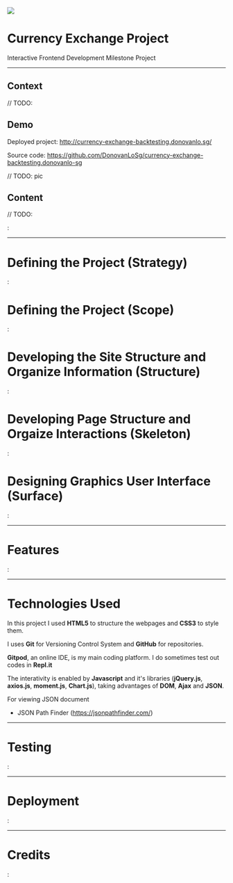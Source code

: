 <img src="http://currency-exchange-backtesting.donovanlo.sg/assets/img/logo/donovanlogo150x150.png" style="margin: 0;">

<h1>Currency Exchange Project</h1>
<p>Interactive Frontend Development Milestone Project</p>

<hr>

<h2>Context</h2>

// TODO: 

<h2>Demo</h2>

Deployed project: http://currency-exchange-backtesting.donovanlo.sg/

Source code: https://github.com/DonovanLoSg/currency-exchange-backtesting.donovanlo-sg

// TODO: pic

<h2>Content</h2>

// TODO: 

:

<hr>

<h1>Defining the Project (Strategy)</h1>

:

<h1>Defining the Project (Scope)</h1>

:

<h1>Developing the Site Structure and Organize Information (Structure)</h1>

:

<h1>Developing Page Structure and Orgaize Interactions (Skeleton)</h1>

:

<h1>Designing Graphics User Interface (Surface)</h1>

:

<hr>

<h1>Features</h1>

:

<hr>

<h1>Technologies Used</h1>

In this project I used **HTML5** to structure the webpages and **CSS3** to style them.

I uses **Git** for Versioning Control System and **GitHub** for repositories.

**Gitpod**, an online IDE, is my main coding platform. I do sometimes test out codes in **Repl.it**

The interativity is enabled by **Javascript** and it's libraries (**jQuery.js**, **axios.js**, **moment.js**, **Chart.js**), taking advantages of **DOM**, **Ajax** and **JSON**.


For viewing JSON document
* JSON Path Finder (https://jsonpathfinder.com/)




<hr>

<h1>Testing</h1>

:

<hr>

<h1>Deployment</h1>

:

<hr>

<h1>Credits</h1>

: